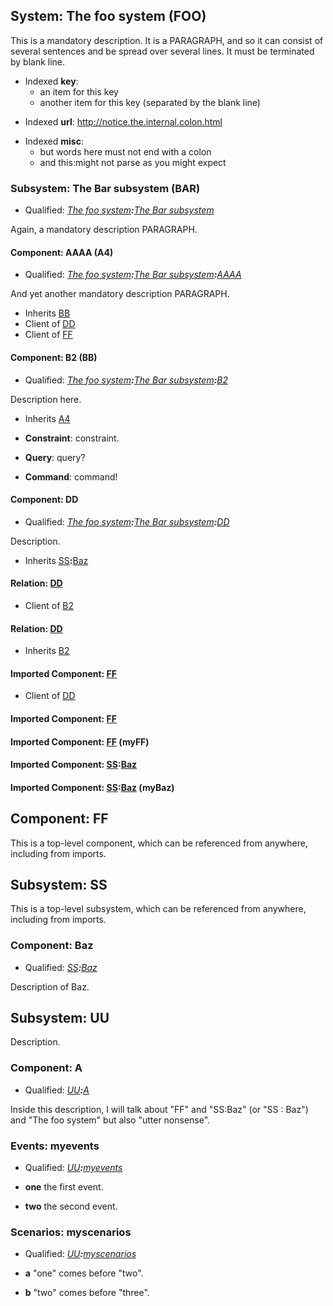 <!-- BEGIN System The foo system -->
## <a id="FOO">System: The foo system (FOO)</a>
This is a mandatory description. It is a PARAGRAPH, and so it can consist of several sentences and be spread over several lines. It must be terminated by blank line.

<!-- BEGIN Index Entry -->
- Indexed **key**:
  - an item for this key
  - another item for this key (separated by the blank line)
<!-- END Index Entry -->
<!-- BEGIN Index Entry -->
- Indexed **url**: http://notice.the.internal.colon.html
<!-- END Index Entry -->
<!-- BEGIN Index Entry -->
- Indexed **misc**:
  - but words here must not end with a colon
  - and this:might not parse as you might expect
<!-- END Index Entry -->

<!-- BEGIN Subsystem The Bar subsystem -->
### <a id="BAR">Subsystem: The Bar subsystem (BAR)</a>
- Qualified: *[The foo system](#FOO)**:**[The Bar subsystem](#BAR)*

Again, a mandatory description PARAGRAPH.


<!-- BEGIN Component AAAA -->
#### <a id="A4">Component: AAAA (A4)</a>
- Qualified: *[The foo system](#FOO)**:**[The Bar subsystem](#BAR)**:**[AAAA](#A4)*

And yet another mandatory description PARAGRAPH.

- Inherits [BB](#BB)
- Client of [DD](#DD)
- Client of [FF](#FF)
<!-- END Component AAAA -->

<!-- BEGIN Component B2 -->
#### <a id="BB">Component: B2 (BB)</a>
- Qualified: *[The foo system](#FOO)**:**[The Bar subsystem](#BAR)**:**[B2](#BB)*

Description here.

- Inherits [A4](#A4)
<!-- BEGIN Constraint -->
- **Constraint**: constraint.
<!-- END Constraint -->
<!-- BEGIN Query -->
- **Query**: query?
<!-- END Query -->
<!-- BEGIN Command -->
- **Command**: command!
<!-- END Command -->
<!-- END Component B2 -->

<!-- BEGIN Component DD -->
#### <a id="DD">Component: DD</a>
- Qualified: *[The foo system](#FOO)**:**[The Bar subsystem](#BAR)**:**[DD](#DD)*

Description.

- Inherits [SS](#SS)**:**[Baz](#Baz)
<!-- END Component DD -->

<!-- BEGIN Relation [DD](#DD) -->
#### Relation: [DD](#DD)
- Client of [B2](#BB)
<!-- END Relation [DD](#DD) -->

<!-- BEGIN Relation [DD](#DD) -->
#### Relation: [DD](#DD)
- Inherits [B2](#BB)
<!-- END Relation [DD](#DD) -->

<!-- BEGIN Imported Component [FF](#FF) -->
#### Imported Component: [FF](#FF)
- Client of [DD](#DD)
<!-- END Imported Component [FF](#FF) -->

<!-- BEGIN Imported Component [FF](#FF) -->
#### Imported Component: [FF](#FF)
<!-- END Imported Component [FF](#FF) -->

<!-- BEGIN Imported Component [FF](#FF) -->
#### Imported Component: [FF](#FF) (myFF)
<!-- END Imported Component [FF](#FF) -->

<!-- BEGIN Imported Component [SS](#SS)**:**[Baz](#Baz) -->
#### Imported Component: [SS](#SS)**:**[Baz](#Baz)
<!-- END Imported Component [SS](#SS)**:**[Baz](#Baz) -->

<!-- BEGIN Imported Component [SS](#SS)**:**[Baz](#Baz) -->
#### Imported Component: [SS](#SS)**:**[Baz](#Baz) (myBaz)
<!-- END Imported Component [SS](#SS)**:**[Baz](#Baz) -->
<!-- END Subsystem The Bar subsystem -->
<!-- END System The foo system -->

<!-- BEGIN Component FF -->
## <a id="FF">Component: FF</a>
This is a top-level component, which can be referenced from anywhere, including from imports.

<!-- END Component FF -->

<!-- BEGIN Subsystem SS -->
## <a id="SS">Subsystem: SS</a>
This is a top-level subsystem, which can be referenced from anywhere, including from imports.


<!-- BEGIN Component Baz -->
### <a id="Baz">Component: Baz</a>
- Qualified: *[SS](#SS)**:**[Baz](#Baz)*

Description of Baz.

<!-- END Component Baz -->
<!-- END Subsystem SS -->

<!-- BEGIN Subsystem UU -->
## <a id="UU">Subsystem: UU</a>
Description.


<!-- BEGIN Component A -->
### <a id="A">Component: A</a>
- Qualified: *[UU](#UU)**:**[A](#A)*

Inside this description, I will talk about "FF" and "SS:Baz" (or "SS : Baz") and "The foo system" but also "utter nonsense".

<!-- END Component A -->

<!-- BEGIN Events myevents -->
### <a id="myevents">Events: myevents</a>
- Qualified: *[UU](#UU)**:**[myevents](#myevents)*

<!-- BEGIN Item -->
- **one** the first event.
<!-- END Item -->
<!-- BEGIN Item -->
- **two** the second event.
<!-- END Item -->
<!-- END Events myevents -->

<!-- BEGIN Scenarios myscenarios -->
### <a id="myscenarios">Scenarios: myscenarios</a>
- Qualified: *[UU](#UU)**:**[myscenarios](#myscenarios)*

<!-- BEGIN Item -->
- **a** "one" comes before "two".
<!-- END Item -->
<!-- BEGIN Item -->
- **b** "two" comes before "three".
<!-- END Item -->
<!-- END Scenarios myscenarios -->
<!-- END Subsystem UU -->
